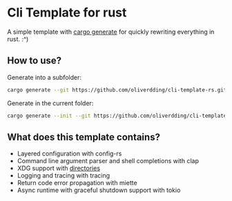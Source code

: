 # Cli Template for rust

A simple template with [cargo generate](https://github.com/cargo-generate/cargo-generate) for quickly rewriting everything in rust. :^)

## How to use?

Generate into a subfolder:

```bash
cargo generate --git https://github.com/oliverdding/cli-template-rs.git
```

Generate in the current folder:

```bash
cargo generate --init --git https://github.com/oliverdding/cli-template-rs.git
```

## What does this template contains?

- Layered configuration with config-rs
- Command line argument parser and shell completions with clap
- XDG support with [directories](https://github.com/dirs-dev/directories-rs)
- Logging and tracing with tracing
- Return code error propagation with miette
- Async runtime with graceful shutdown support with tokio

